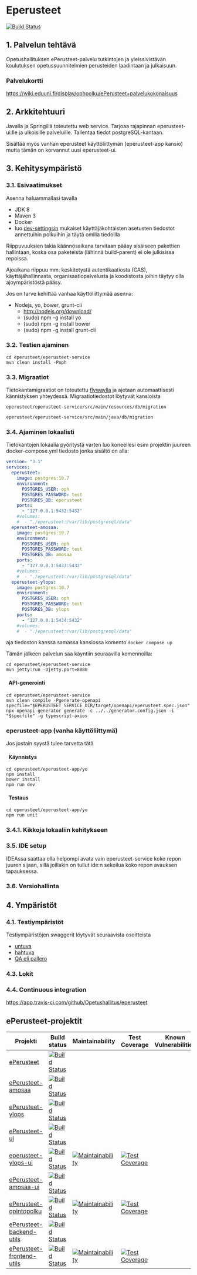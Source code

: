 # Eperusteet

[![Build Status](https://travis-ci.org/Opetushallitus/eperusteet.svg?branch=master)](https://travis-ci.org/Opetushallitus/eperusteet)

## 1. Palvelun tehtävä

Opetushallituksen ePerusteet-palvelu tutkintojen ja yleissivistävän koulutuksen opetussuunnitelmien perusteiden 
laadintaan ja julkaisuun.

### Palvelukortti
<https://wiki.eduuni.fi/display/ophpolku/ePerusteet+palvelukokonaisuus>

## 2. Arkkitehtuuri

Javalla ja Springillä toteutettu web service. Tarjoaa rajapinnan eperusteet-ui:lle ja ulkoisille palveluille. Tallentaa 
tiedot postgreSQL-kantaan. 

Sisältää myös vanhan eperusteet käyttöliittymän (eperusteet-app kansio) mutta tämän on korvannut
uusi eperusteet-ui.

## 3. Kehitysympäristö

### 3.1. Esivaatimukset

Asenna haluammallasi tavalla

- JDK 8
- Maven 3
- Docker
- luo [dev-settingsin](/dev-settings.md) mukaiset käyttäjäkohtaisten asetusten tiedostot annettuihin polkuihin ja täytä omilla tiedoilla 

Riippuvuuksien takia käännösaikana tarvitaan pääsy sisäiseen pakettien hallintaan, koska osa paketeista (lähinnä build-parent) ei ole julkisissa repoissa.

Ajoaikana riippuu mm. keskitetystä autentikaatiosta (CAS), käyttäjähallinnasta, organisaatiopalvelusta ja koodistosta joihin täytyy olla ajoympäristöstä pääsy.

Jos on tarve kehittää vanhaa käyttöliittymää asenna:

- Nodejs, yo, bower, grunt-cli
  - <http://nodejs.org/download/>
  - (sudo) npm -g install yo
  - (sudo) npm -g install bower
  - (sudo) npm -g install grunt-cli

### 3.2. Testien ajaminen

  ```
  cd eperusteet/eperusteet-service
  mvn clean install -Poph
  ```
### 3.3. Migraatiot

Tietokantamigraatiot on toteutettu [flywaylla](https://flywaydb.org/) ja ajetaan automaattisesti kännistyksen
yhteydessä. Migraatiotiedostot löytyvät kansioista 

`eperusteet/eperusteet-service/src/main/resources/db/migration`

`eperusteet/eperusteet-service/src/main/java/db/migration`

### 3.4. Ajaminen lokaalisti

Tietokantojen lokaalia pyöritystä varten luo koneellesi esim projektin juureen docker-compose.yml tiedosto jonka sisältö on alla:

```yaml
version: "3.1"
services:
  eperusteet:
    image: postgres:10.7
    environment:
      POSTGRES_USER: oph
      POSTGRES_PASSWORD: test
      POSTGRES_DB: eperusteet
    ports:
      - "127.0.0.1:5432:5432"
    #volumes:
    #  - "./eperusteet:/var/lib/postgresql/data"
  eperusteet-amosaa:
    image: postgres:10.7
    environment:
      POSTGRES_USER: oph
      POSTGRES_PASSWORD: test
      POSTGRES_DB: amosaa
    ports:
      - "127.0.0.1:5433:5432"
    #volumes:
    #  - "./eperusteet:/var/lib/postgresql/data"
  eperusteet-ylops:
    image: postgres:10.7
    environment:
      POSTGRES_USER: oph
      POSTGRES_PASSWORD: test
      POSTGRES_DB: ylops
    ports:
      - "127.0.0.1:5434:5432"
    #volumes:
    #  - "./eperusteet:/var/lib/postgresql/data"   
```

aja tiedoston kanssa samassa kansiossa komento `docker compose up`

Tämän jälkeen palvelun saa käyntiin seuraavilla komennoilla:

```shell
cd eperusteet/eperusteet-service
mvn jetty:run -Djetty.port=8080
```

#### &nbsp;&nbsp;API-generointi

```
cd eperusteet/eperusteet-service  
mvn clean compile -Pgenerate-openapi
specfile="$EPERUSTEET_SERVICE_DIR/target/openapi/eperusteet.spec.json"
npx openapi-generator generate -c ../../generator.config.json -i "$specfile" -g typescript-axios
```

### eperusteet-app (vanha käyttöliittymä)

Jos jostain syystä tulee tarvetta tätä 

#### &nbsp;&nbsp;Käynnistys

  ```
  cd eperusteet/eperusteet-app/yo
  npm install
  bower install
  npm run dev
  ```

#### &nbsp;&nbsp;Testaus

  ```
  cd eperusteet/eperusteet-app/yo
  npm run unit
  ```


### 3.4.1. Kikkoja lokaaliin kehitykseen


### 3.5. IDE setup

IDEAssa saattaa olla helpompi avata vain eperusteet-service koko repon juuren sijaan, sillä 
joillakin on tullut ide:n sekoilua koko repon avauksen tapauksessa.


### 3.6. Versiohallinta

## 4. Ympäristöt

### 4.1. Testiympäristöt 

Testiympäristöjen swaggerit löytyvät seuraavista osoitteista

- [untuva](https://virkailija.untuvaopintopolku.fi/eperusteet-service/)
- [hahtuva](https://virkailija.hahtuvaopintopolku.fi/eperusteet-service/)
- [QA eli pallero](https://virkailija.testiopintopolku.fi/eperusteet-service/)

### 4.3. Lokit



### 4.4. Continuous integration

https://app.travis-ci.com/github/Opetushallitus/eperusteet

## ePerusteet-projektit

|Projekti | Build status | Maintainability | Test Coverage | Known Vulnerabilities|
|-----|-----|-----|-----|-----|
|[ePerusteet](https://github.com/Opetushallitus/eperusteet)|[![Build Status](https://travis-ci.org/Opetushallitus/eperusteet.svg?branch=master)](https://travis-ci.org/Opetushallitus/eperusteet)|     |     |     |
|[ePerusteet-amosaa](https://github.com/Opetushallitus/eperusteet-amosaa) | [![Build Status](https://travis-ci.org/Opetushallitus/eperusteet-amosaa.svg?branch=master)](https://travis-ci.org/Opetushallitus/eperusteet-amosaa)|     |     |     |
|[ePerusteet-ylops](https://github.com/Opetushallitus/eperusteet-ylops) | [![Build Status](https://travis-ci.org/Opetushallitus/eperusteet-ylops.svg?branch=master)](https://travis-ci.org/Opetushallitus/eperusteet-ylops)|     |     |     |
|[ePerusteet-ui](https://github.com/Opetushallitus/eperusteet-ui) | [![Build Status](https://travis-ci.org/Opetushallitus/eperusteet-ui.svg?branch=master)](https://travis-ci.org/Opetushallitus/eperusteet-ui)|     |     |     |
|[eperusteet-ylops-ui](https://github.com/Opetushallitus/eperusteet-ylops-ui) | [![Build Status](https://travis-ci.org/Opetushallitus/eperusteet-ylops-ui.svg?branch=master)](https://travis-ci.org/Opetushallitus/eperusteet-ylops-ui) | [![Maintainability](https://api.codeclimate.com/v1/badges/eea9e59302df6e343d57/maintainability)](https://codeclimate.com/github/Opetushallitus/eperusteet-ylops-ui/maintainability) | [![Test Coverage](https://api.codeclimate.com/v1/badges/eea9e59302df6e343d57/test_coverage)](https://codeclimate.com/github/Opetushallitus/eperusteet-ylops-ui/test_coverage)|     |
|[ePerusteet-amosaa-ui](https://github.com/Opetushallitus/eperusteet-amosaa-ui) | [![Build Status](https://travis-ci.org/Opetushallitus/eperusteet-amosaa-ui.svg?branch=master)](https://travis-ci.org/Opetushallitus/eperusteet-amosaa-ui)|     |     |     |
|[ePerusteet-opintopolku](https://github.com/Opetushallitus/eperusteet-opintopolku) | [![Build Status](https://travis-ci.org/Opetushallitus/eperusteet-opintopolku.svg?branch=master)](https://travis-ci.org/Opetushallitus/eperusteet-opintopolku) | [![Maintainability](https://api.codeclimate.com/v1/badges/24fc0c3e2b968b432319/maintainability)](https://codeclimate.com/github/Opetushallitus/eperusteet-opintopolku/maintainability) | [![Test Coverage](https://api.codeclimate.com/v1/badges/24fc0c3e2b968b432319/test_coverage)](https://codeclimate.com/github/Opetushallitus/eperusteet-opintopolku/test_coverage)|     |
|[ePerusteet-backend-utils](https://github.com/Opetushallitus/eperusteet-backend-utils) | [![Build Status](https://travis-ci.org/Opetushallitus/eperusteet-backend-utils.svg?branch=master)](https://travis-ci.org/Opetushallitus/eperusteet-backend-utils)|     |     |     |
|[ePerusteet-frontend-utils](https://github.com/Opetushallitus/eperusteet-frontend-utils) | [![Build Status](https://travis-ci.org/Opetushallitus/eperusteet-frontend-utils.svg?branch=master)](https://travis-ci.org/Opetushallitus/eperusteet-frontend-utils) | [![Maintainability](https://api.codeclimate.com/v1/badges/f782a4a50622ae34a2bd/maintainability)](https://codeclimate.com/github/Opetushallitus/eperusteet-frontend-utils/maintainability) | [![Test Coverage](https://api.codeclimate.com/v1/badges/f782a4a50622ae34a2bd/test_coverage)](https://codeclimate.com/github/Opetushallitus/eperusteet-frontend-utils/test_coverage)|     |

